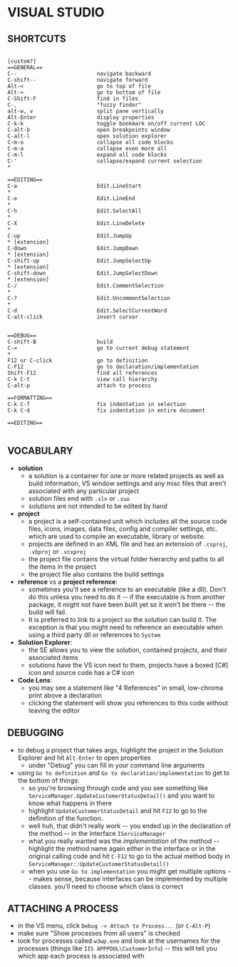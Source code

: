 # VISUAL STUDIO

## SHORTCUTS

```
																	   [custom?]
==GENERAL==
C--                         navigate backward
C-shift--                   navigate forward
Alt-<                       go to top of file
Alt->                       go to bottom of file
C-Shift-F                   find in files
C-,                         "fuzzy finder"
alt-w, v                    split pane vertically
Alt-Enter                   display properties
C-k-k                       toggle bookmark on/off current LOC
C-alt-b                     open breakpoints window
C-alt-l                     open solution explorer
C-m-o                       collapse all code blocks
C-m-a                       collapse even more all
C-m-l                       expand all code blocks
C-'                         collapse/expand current selection               *

==EDITING==
C-a                         Edit.LineStart                                  *
C-e                         Edit.LineEnd                                    *
C-h                         Edit.SelectAll                                  *
C-X                         Edit.LineDelete                                 *
C-up                        Edit.JumpUp                                     * [extension]
C-down                      Edit.JumpDown                                   * [extension]
C-shift-up                  Edit.JumpSelectUp                               * [extension]
C-shift-down                Edit.JumpSelectDown                             * [extension]
C-/                         Edit.CommentSelection                           *
C-?                         Edit.UncommentSelection                         *
C-d                         Edit.SelectCurrentWord
C-alt-click                 insert cursor


==DEBUG==
C-shift-B                   build
C-=                         go to current debug statement                   *
F12 or C-click              go to definition
C-F12                       go to declaration/implementation
Shift-F12                   find all references
C-k C-t                     view call hierarchy
C-alt-p                     attach to process

==FORMATTING==
C-k C-f                     fix indentation in selection
C-k C-d                     fix indentation in entire document

==EDITING==


```

## VOCABULARY
* **solution**
	- a solution is a container for one or more related projects as well as build information, VS window settings and any misc files that aren't associated with any particular project
	- solution files end with `.sln` or `.suo`
	- solutions are not intended to be edited by hand
* **project**
	- a project is a self-contained unit which includes all the source code files, icons, images, data files, config and compiler settings, etc. which are used to compile an executable, library or website.
	- projects are defined in an XML file and has an extension of `.csproj`, `.vbproj` or `.vcxproj`
	- the project file contains the virtual folder hierarchy and paths to all the items in the project
	- the project file also contains the build settings
* **reference** vs a **project reference**:
	- sometimes you'll see a reference to an executable (like a dll). Don't do this unless you need to do it -- if the executable is from another package, it might not have been built yet so it won't be there -- the build will fail.
	- It is preferred to link to a project so the solution can build it. The exception is that you might need to reference an executable when using a third party dll or references to `System`
* **Solution Explorer**:
	- the SE allows you to view the solution, contained projects, and their associated items
	- solutions have the VS icon next to them, projects have a boxed [C#] icon and source code has a C# icon
* **Code Lens**:
	- you may see a statement like "4 References" in small, low-chroma print above a declaration
	- clicking the statement will show you references to this code without leaving the editor


## DEBUGGING
* to debug a project that takes args, highlight the project in the Solution Explorer and hit `Alt-Enter` to open properties
	- under "Debug" you can fill in your command line arguments
* using `Go to definition` and `Go to declaration/implementation` to get to the bottom of things:
	- so you're browsing through code and you see something like `ServiceManager.UpdateCustomerStatusDetail()` and you want to know what happens in there
	- highlight `UpdateCustomerStatusDetail` and hit `F12` to go to the definition of the function.
	- well huh, that didn't really work -- you ended up in the declaration of the method -- in the Interface `IServiceManager`
	- what you really wanted was the _implementation_ of the method -- highlight the method name again either in the interface or in the original calling code and hit `C-F12` to go to the actual method body in `ServiceManager::UpdateCustomerStatusDetail()`
	- when you use `Go to implementation` you might get multiple options -- makes sense, because interfaces can be implemented by multiple classes. you'll need to choose which class is correct


## ATTACHING A PROCESS
* in the VS menu, click `Debug -> Attach to Process...` (or `C-Alt-P`)
* make sure "Show processes from all users" is checked
* look for processes called `w3wp.exe` and look at the usernames for the processes (things like `IIS APPPOOL\CustomerInfo`) -- this will tell you which app each process is associated with

